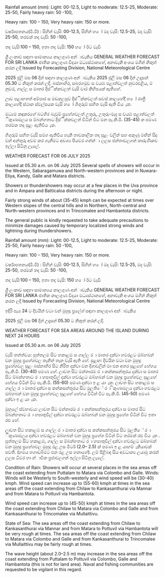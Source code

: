 Rainfall amount (mm): Light: 00-12.5, Light to moderate: 12.5-25, Moderate: 25-50, Fairly heavy rain: 50 -100,

Heavy rain: 100 – 150, Very heavy rain: 150 or more.

වර්ෂාපතනය(මි.මී) : සිහින් වැසි: 00-12.5, සිහින් හ ෝ මද වැසි: 12.5-25, මද වැසි: 25-50, තරමක් තද වැසි: 50 -100,

තද වැසි:100 – 150, ඉතා තද වැසි: 150 හ ෝ ඊට වැඩි

ශ්‍රී ලංකාව සඳහා සාමාන්‍යය කාලගුණ අන්‍ාවැකිය GENERAL WEATHER FORECAST FOR SRI LANKA ජාතික කාලගුණ විදයා මධ්‍යස්ථානහේ, අනාවැකි අංශය මගින් නිකුත් කරන ලදි Issued by Forecasting Division, National Meteorological Centre

2025 ජූලි මස 06 දින්‍ සඳහා කාලගුණ අන්‍ාවැකිය 2025 ජූලි මස 06 දින්‍ උදෑසන්‍ 05.30 ට නිකුත් කරන්‍ ලදි. බස්නාහිර, සබරගමුව ස වයඹ පළාත්වලත් නුවරඑළිය, ම නුවර, ගාල්ල ස මාතර දිස්ික්කවලත් වැසි වාර කිහිපයක් ඇතිහේ.

ඌව පළාහතත් අම්පාර ස මඩකලපුව දිස්ික්කවලත් සවස් කාලහේදී හ ෝ රාත්‍රී කාලහේදී ස්ථාන ස්වල්පයක වැසි හ ෝ ගිගුරුම් සහිත වැසි ඇති විය ැක.

මධ්‍යම කඳුකරහේ බටහිර බැවුම් ප්‍රහේශවලත් උතුරු, උතුරු-මැද ස වයඹ පළාත්වලත් ිකුණාමලය ස ම්බන්හතාට දිස්ික්කවලත් විටින් විට මන පැ.කි.මී. (35-45) ක පමණ තරමක තද සුළං ඇතිවිය ැක.

ගිගුරුම් සහිත වැසි සමග ඇතිවිය හැකි තාවකාලික තද සුළං වලින් සහ අකුණු මඟින් සිදු වන්‍ අන්‍තුරු අවම කර ගැනීමට අවශ්‍ය පියවර ගන්න්‍ා ලලස ජන්‍තාවලගන් කාරුණිකව ඉල්ලා සිටිනු ලැලේ.

WEATHER FORECAST FOR 06 JULY 2025

Issued at 05.30 a.m. on 06 July 2025 Several spells of showers will occur in the Western, Sabaragamuwa and North-western provinces and in Nuwara-Eliya, Kandy, Galle and Matara districts.

Showers or thundershowers may occur at a few places in the Uva province and in Ampara and Batticaloa districts during the afternoon or night.

Fairly strong winds of about (35-45) kmph can be expected at times over Western slopes of the central hills and in Northern, North-central and North-western provinces and in Trincomalee and Hambantota districts.

The general public is kindly requested to take adequate precautions to minimize damages caused by temporary localized strong winds and lightning during thundershowers.

Rainfall amount (mm): Light: 00-12.5, Light to moderate: 12.5-25, Moderate: 25-50, Fairly heavy rain: 50 -100,

Heavy rain: 100 – 150, Very heavy rain: 150 or more.

වර්ෂාපතනය(මි.මී) : සිහින් වැසි: 00-12.5, සිහින් හ ෝ මද වැසි: 12.5-25, මද වැසි: 25-50, තරමක් තද වැසි: 50 -100,

තද වැසි:100 – 150, ඉතා තද වැසි: 150 හ ෝ ඊට වැඩි

ශ්‍රී ලංකාව සඳහා සාමාන්‍යය කාලගුණ අන්‍ාවැකිය GENERAL WEATHER FORECAST FOR SRI LANKA ජාතික කාලගුණ විදයා මධ්‍යස්ථානහේ, අනාවැකි අංශය මගින් නිකුත් කරන ලදි Issued by Forecasting Division, National Meteorological Centre

ඉදිරි පැය 24 ට දිවයින්‍ වටා වන්‍ මුහුදු ප්‍රලේශ්‍ සඳහා කාලගුණ අන්‍ාවැකිය

2025 ජූලි මස 06 දින්‍ උදෑසන්‍ 05.30 ට නිකුත් කරන්‍ ලදි.

WEATHER FORECAST FOR SEA AREAS AROUND THE ISLAND DURING NEXT 24 HOURS

Issued at 05.30 a.m. on 06 July 2025

වැසි තත්ත්වය: පුත්තලම සිට හකාළඹ ස ගාල්ල ර ා මාතර දක්වා හවරළට ඔබ්හබන් වන මුහුදු ප්‍රහේශවල තැනින් තැන වැසි ඇති හේ. සුළඟ: දිවයින වටා වන මුහුදු ප්‍රහේශවල සුළං බස්නාහිර සිට නිරිත දක්වා වන දිශාවලින් මා එන අතර සුළහේ හේගය පැ.කි.මී. (30-40) පමණ හේ. ලාවත සිට මන්නාරම ර ා කන්කසන්තුරය දක්වා ස මාතර සිට ම්බන්හතාට ර ා හපාතුවිල් දක්වා හවරළට ඔබ්හබන් වන මුහුදු ප්‍රහේශවල සුළහේ හේගය විටින් විට පැ.කි.මී. (55-60) පමණ දක්වා ඉ ළ යා ැක. ලාවත සිට හකාළඹ ස ගාල්ල ර ා මාතර දක්වා ස කන්කසන්තුරය සිට මුලතිේ ර ා ිකුණාමලය දක්වා හවරළට ඔබ්හබන් වන මුහුදු ප්‍රහේශවල සුළහේ හේගය විටින් විට පැ.කි.මී. (45-50) පමණ දක්වා ඉ ළ යා ැක.

මුහුලේ ස්වභාවය: ලාවත සිට මන්නාරම ර ා කන්කසන්තුරය දක්වා ස මාතර සිට ම්බන්හතාට ර ා හපාතුවිල් දක්වා හවරළට ඔබ්හබන් වන මුහුදු ප්‍රහේශ විටින් විට ඉතා රළු හේ.

ලාවත සිට හකාළඹ ස ගාල්ල ර ා මාතර දක්වා ස කන්කසන්තුරය සිට මුලතිේ ර ා ිකුණාමලය දක්වා හවරළට ඔබ්හබන් වන මුහුදු ප්‍රහේශ විටින් විට තරමක් රළු විය ැක . පුත්තලම සිට හකාළඹ, ගාල්ල ස ම්බන්හතාට ර ා හපාතුවිල් දක්වා හවරළට ඔබ්හබන් වන මුහුදු ප්‍රහේශවල මුහුදු රළ උස මීටර් (2.0– 2.5) ක් පමණ ඉ ළ යාහම් ැකියාවක් පවතී. (හමය හගාඩබිමට එන රළ උස හනාහේ). ලම් පිළිබඳ සිය අවධාන්‍ය ලයාමු කරන්‍ ලලස ධීවර හා න්‍ාවික ප්‍රජාවලගන් ඉල්ලා සිටිනු ලැලේ.

Condition of Rain: Showers will occur at several places in the sea areas off the coast extending from Puttalam to Matara via Colombo and Galle. Winds: Winds will be Westerly to South-westerly and wind speed will be (30-40) kmph. Wind speed can increase up to (55-60) kmph at times in the sea areas off the coast extending from Chilaw to Kankasanthurai via Mannar and from Matara to Pottuvil via Hambantota.

Wind speed can increase up to (45-50) kmph at times in the sea areas off the coast extending from Chilaw to Matara via Colombo and Galle and from Kankasanthurai to Trincomalee via Mullaittivu.

State of Sea: The sea areas off the coast extending from Chilaw to Kankasanthurai via Mannar and from Matara to Pottuvil via Hambantota will be very rough at times. The sea areas off the coast extending from Chilaw to Matara via Colombo and Galle and from Kankasanthurai to Trincomalee via Mullaittivu may be fairly rough at times.

The wave height (about 2.0–2.5 m) may increase in the sea areas off the coast extending from Puttalam to Pottuvil via Colombo, Galle and Hambantota (this is not for land area). Naval and fishing communities are requested to be vigilant in this regard.